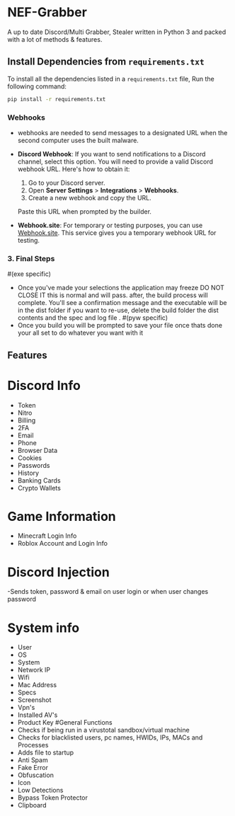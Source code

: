 # NEF-Grabber
A up to date Discord/Multi Grabber, Stealer written in Python 3 and packed with a lot of methods &amp; features.

## Install Dependencies from `requirements.txt`
To install all the dependencies listed in a `requirements.txt` file, Run the following command:
```bash
pip install -r requirements.txt
```

### Webhooks

- webhooks are needed to send messages to a designated URL when the second computer uses the built malware.

- **Discord Webhook**: If you want to send notifications to a Discord channel, select this option. You will need to provide a valid Discord webhook URL. Here's how to obtain it:

    1. Go to your Discord server.
    2. Open **Server Settings** > **Integrations** > **Webhooks**.
    3. Create a new webhook and copy the URL.
  
    Paste this URL when prompted by the builder.

- **Webhook.site**: For temporary or testing purposes, you can use [Webhook.site](https://webhook.site). This service gives you a temporary webhook URL for testing.

### 3. Final Steps
#(exe specific)
- Once you've made your selections the application may freeze DO NOT CLOSE IT this is normal and will pass. after, the build process will complete. You'll see a confirmation message and the executable will be in the dist folder if you want to re-use, delete the build folder the dist contents and the spec and log file .
#(pyw specific)
- Once you build you will be prompted to save your file once thats done your all set to do whatever you want with it

## Features

# Discord Info
- Token
- Nitro
- Billing
- 2FA
- Email
- Phone
- Browser Data
- Cookies
- Passwords
- History
- Banking Cards
- Crypto Wallets
  
# Game Information
- Minecraft Login Info
- Roblox Account and Login Info

# Discord Injection
-Sends token, password & email on user login or when user changes password

# System info
- User
- OS
- System
- Network IP
- Wifi
- Mac Address
- Specs
- Screenshot
- Vpn's
- Installed AV's
- Product Key
  #General Functions
- Checks if being run in a virustotal sandbox/virtual machine
- Checks for blacklisted users, pc names, HWIDs, IPs, MACs and Processes
- Adds file to startup
- Anti Spam
- Fake Error
- Obfuscation
- Icon
- Low Detections
- Bypass Token Protector
- Clipboard
